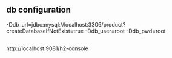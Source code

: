 ## db configuration
-Ddb_url=jdbc:mysql://localhost:3306/product?createDatabaseIfNotExist=true -Ddb_user=root -Ddb_pwd=root

##
http://localhost:9081/h2-console
